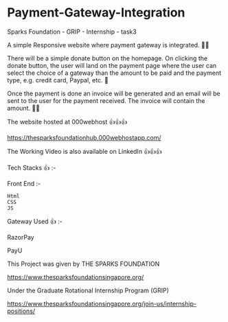 # Payment-Gateway-Integration
Sparks Foundation - GRIP - Internship - task3

A simple Responsive website where payment gateway is integrated. 💯💯

There will be a simple donate button on the homepage. On clicking the donate button, the user will land on the payment page where the user can select the choice of a gateway than the amount to be paid and the payment type, e.g. credit card, Paypal, etc. 💯

Once the payment is done an invoice will be generated and an email will be sent to the user for the payment received. The invoice will contain the amount. 🎱🎱

The website hosted at 000webhost 👍👍👍

https://thesparksfoundationhub.000webhostapp.com/

The Working Video is also available on LinkedIn 👍👍👍



Tech Stacks 👍 :-

Front End :-

    Html
    CSS
    JS
Gateway Used 👍 :-

RazorPay

PayU

This Project was given by THE SPARKS FOUNDATION

https://www.thesparksfoundationsingapore.org/

Under the Graduate Rotational Internship Program (GRIP)

https://www.thesparksfoundationsingapore.org/join-us/internship-positions/
